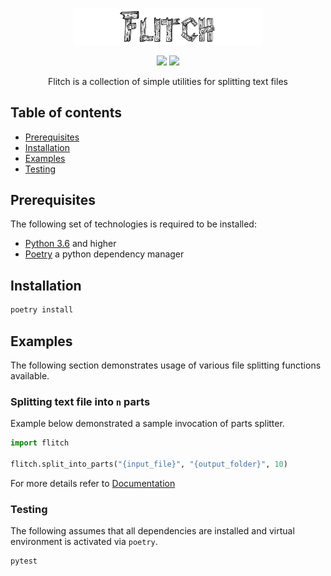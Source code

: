<p align="center">
    <img width=60% src="https://github.com/aorumbayev/flitch/blob/master/misc/logo-min.png?raw=true" border="0" />
</p>

<p align="center">
 <a href="https://opensource.org/licenses/MIT"><img src="https://github.com/aorumbayev/flitch/workflows/CI/badge.svg?branch=dev"></a>
 <a href="https://opensource.org/licenses/MIT"><img src="https://img.shields.io/badge/license-MIT-blue.svg"></a>
</p>

<p align="center">
  Flitch is a collection of simple utilities for splitting text files
</p>

## Table of contents

- [Prerequisites](#prerequisites)
- [Installation](#installation)
- [Examples](#examples)
- [Testing](#contributing)

## Prerequisites

The following set of technologies is required to be installed:

- [Python 3.6](https://www.python.org/downloads/release/python-360/) and higher
- [Poetry](https://python-poetry.org) a python dependency manager

## Installation

```bash
poetry install
```

## Examples

The following section demonstrates usage of various file splitting functions available.

### Splitting text file into `n` parts

Example below demonstrated a sample invocation of parts splitter.

```python
import flitch

flitch.split_into_parts("{input_file}", "{output_folder}", 10)
```

For more details refer to [Documentation]()

### Testing

The following assumes that all dependencies are installed and virtual environment is activated via `poetry`.

```bash
pytest
```
